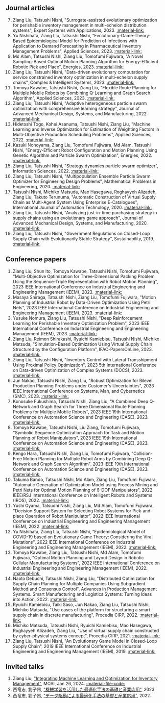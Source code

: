 ## Journal articles
<!-- 1. AAI
2. IJAT
3. IJRR
4. EJOR
5. TASE 
6. Deep Q-Networkとグラフ探索を組み合わせた
複数台移動ロボットの経路計画法-->
7. Ziang Liu, Tatsushi Nishi, "Surrogate-assisted evolutionary optimization for perishable inventory management in multi-echelon distribution systems", Expert Systems with Applications, 2023. [:material-link:](https://doi.org/10.1016/j.eswa.2023.122179)
8. Yu Nishihata, Ziang Liu, Tatsushi Nishi, "Evolutionary-Game-Theory-Based Epidemiological Model for Prediction of Infections with Application to Demand Forecasting in Pharmaceutical Inventory Management Problems", Applied Sciences, 2023. [:material-link:](https://doi.org/10.3390/app132011308)
9. Md Alam, Tatsushi Nishi, Ziang Liu, Tomofumi Fujiwara, "A Novel Sampling-Based Optimal Motion Planning Algorithm for Energy-Efficient Robotic Pick and Place", Energies, 2023. [:material-link:](https://doi.org/10.3390/en16196910)
10. Ziang Liu, Tatsushi Nishi, "Data-driven evolutionary computation for service constrained inventory optimization in multi-echelon supply chains", Complex & Intelligent Systems, 2023. [:material-link:](https://doi.org/10.1007/s40747-023-01179-0)
11. Tomoya Kawabe, Tatsushi Nishi, Ziang Liu, "Flexible Route Planning for Multiple Mobile Robots by Combining Q-Learning and Graph Search Algorithm", Applied Sciences, 2023. [:material-link:](https://doi.org/10.3390/app13031879)
12. Ziang Liu, Tatsushi Nishi, "Adaptive heterogeneous particle swarm optimization with comprehensive learning strategy", Journal of Advanced Mechanical Design, Systems, and Manufacturing, 2022. [:material-link:](https://doi.org/10.1299/jamdsm.2022jamdsm0035)
13. Hidetoshi Togo, Kohei Asanuma, Tatsushi Nishi, Ziang Liu, "Machine Learning and Inverse Optimization for Estimation of Weighting Factors in Multi-Objective Production Scheduling Problems", Applied Sciences, 2022. [:material-link:](https://doi.org/10.3390/app12199472)
14. Kazuki Nonoyama, Ziang Liu, Tomofumi Fujiwara, Md Alam, Tatsushi Nishi, "Energy-Efficient Robot Configuration and Motion Planning Using Genetic Algorithm and Particle Swarm Optimization", Energies, 2022. [:material-link:](https://doi.org/10.3390/en15062074)
15. Ziang Liu, Tatsushi Nishi, "Strategy dynamics particle swarm optimizer", Information Sciences, 2022. [:material-link:](https://doi.org/10.1016/j.ins.2021.10.028)
16. Ziang Liu, Tatsushi Nishi, "Multipopulation Ensemble Particle Swarm Optimizer for Engineering Design Problems", Mathematical Problems in Engineering, 2020. [:material-link:](https://doi.org/10.1155/2020/1450985)
17. Tatsushi Nishi, Michiko Matsuda, Mao Hasegawa, Roghayyeh Alizadeh, Ziang Liu, Takuto Terunuma, "Automatic Construction of Virtual Supply Chain as Multi-Agent System Using Enterprise E-Catalogues", International Journal of Automation Technology, 2020. [:material-link:](https://doi.org/10.20965/ijat.2020.p0713)
18. Ziang Liu, Tatsushi Nishi, "Analyzing just-in-time purchasing strategy in supply chains using an evolutionary game approach", Journal of Advanced Mechanical Design, Systems, and Manufacturing, 2020. [:material-link:](https://doi.org/10.1299/jamdsm.2020jamdsm0070)
19. Ziang Liu, Tatsushi Nishi, "Government Regulations on Closed-Loop Supply Chain with Evolutionarily Stable Strategy", Sustainability, 2019. [:material-link:](https://doi.org/10.3390/su11185030)

## Conference papers
<!-- CEC  CASE -->
1. Ziang Liu, Shun Ito, Tomoya Kawabe, Tatsushi Nishi, Tomofumi Fujiwara, "Multi-Objective Optimization for Three-Dimensional Packing Problem Using the Sequence-Triple Representation with Robot Motion Planning", 2023 IEEE International Conference on Industrial Engineering and Engineering Management (IEEM), 2023. [:material-link:](https://doi.org/10.1109/IEEM58616.2023.10406772)
2. Masaya Shiraga, Tatsushi Nishi, Ziang Liu, Tomofumi Fujiwara, "Motion Planning of Industrial Robot by Data-Driven Optimization Using Petri Nets", 2023 IEEE International Conference on Industrial Engineering and Engineering Management (IEEM), 2023. [:material-link:](https://doi.org/10.1109/IEEM58616.2023.10406354)
3. Yusuke Nomura, Ziang Liu, Tatsushi Nishi, "Deep Reinforcement Learning for Perishable Inventory Optimization Problem", 2023 IEEE International Conference on Industrial Engineering and Engineering Management (IEEM), 2023. [:material-link:](https://doi.org/10.1109/IEEM58616.2023.10406759)
4. Ziang Liu, Reimon Shirakashi, Ryuichi Kamiebisu, Tatsushi Nishi, Michiko Matsuda, "Simulation-Based Optimization Using Virtual Supply Chain Structured by the Configuration Platform", IFAC-PapersOnLine, 2023. [:material-link:](https://doi.org/https://doi.org/10.1016/j.ifacol.2023.10.1145)
5. Ziang Liu, Tatsushi Nishi, "Inventory Control with Lateral Transshipment Using Proximal Policy Optimization", 2023 5th International Conference on Data-driven Optimization of Complex Systems (DOCS), 2023. [:material-link:](https://doi.org/10.1109/DOCS60977.2023.10294547)
6. Jun Nakao, Tatsushi Nishi, Ziang Liu, "Robust Optimization for Bilevel Production Planning Problems under Customer's Uncertainties", 2023 IEEE International Conference on Systems, Man, and Cybernetics (SMC), 2023. [:material-link:](https://doi.org/10.1109/SMC53992.2023.10394540)
7. Konosuke Fukushima, Tatsushi Nishi, Ziang Liu, "A Combined Deep Q-Network and Graph Search for Three Dimensional Route Planning Problems for Multiple Mobile Robots", 2023 IEEE 19th International Conference on Automation Science and Engineering (CASE), 2023. [:material-link:](https://doi.org/10.1109/CASE56687.2023.10260638)
8. Tomoya Kawabe, Tatsushi Nishi, Liu Ziang, Tomofumi Fujiwara, "Symbolic Sequence Optimization Approach for Task and Motion Planning of Robot Manipulators", 2023 IEEE 19th International Conference on Automation Science and Engineering (CASE), 2023. [:material-link:](https://doi.org/10.1109/CASE56687.2023.10260452)
9. Kengo Hara, Tatsushi Nishi, Ziang Liu, Tomofumi Fujiwara, "Collision-Free Motion Planning for Multiple Robot Arms by Combining Deep Q-Network and Graph Search Algorithm", 2023 IEEE 19th International Conference on Automation Science and Engineering (CASE), 2023. [:material-link:](https://doi.org/10.1109/CASE56687.2023.10260329)
10. Takuma Bando, Tatsushi Nishi, Md Alam, Ziang Liu, Tomofumi Fujiwara, "Automatic Generation of Optimization Model using Process Mining and Petri Nets for Optimal Motion Planning of 6-DOF Manipulators", 2022 IEEE/RSJ International Conference on Intelligent Robots and Systems (IROS), 2022. [:material-link:](https://doi.org/10.1109/IROS47612.2022.9982201)
11. Yushi Oyama, Tatsudhi Nishi, Ziang Liu, Md Alam, Tomofumi Fujiwara, "Decision Support System for Selecting Robot Systems for Pick-and-place Operation of Robot Manipulator", 2022 IEEE International Conference on Industrial Engineering and Engineering Management (IEEM), 2022. [:material-link:](https://doi.org/10.1109/IEEM55944.2022.9989780)
12. Yu Nishihata, Ziang Liu, Tatsushi Nishi, "Epidemiological Model of COVID-19 based on Evolutionary Game Theory: Considering the Viral Mutations", 2022 IEEE International Conference on Industrial Engineering and Engineering Management (IEEM), 2022. [:material-link:](https://doi.org/10.1109/IEEM55944.2022.9989989)
13. Tomoya Kawabe, Ziang Liu, Tatsushi Nishi, Md Alam, Tomofumi Fujiwara, "Optimal Motion Planning and Layout Design in Robotic Cellular Manufacturing Systems", 2022 IEEE International Conference on Industrial Engineering and Engineering Management (IEEM), 2022. [:material-link:](https://doi.org/10.1109/IEEM55944.2022.9989566)
14. Naoto Debuchi, Tatsushi Nishi, Ziang Liu, "Distributed Optimization for Supply Chain Planning for Multiple Companies Using Subgradient Method and Consensus Control", Advances in Production Management Systems. Smart Manufacturing and Logistics Systems: Turning Ideas into Action, 2022. [:material-link:](https://doi.org/10.1007/978-3-031-16411-8_27)
15. Ryuichi Kamiebisu, Taiki Saso, Jun Nakao, Ziang Liu, Tatsushi Nishi, Michiko Matsuda, "Use cases of the platform for structuring a smart supply chain in discrete manufacturing", Procedia CIRP, 2022. [:material-link:](https://doi.org/10.1016/j.procir.2022.05.046)
16. Michiko Matsuda, Tatsushi Nishi, Ryuichi Kamiebisu, Mao Hasegawa, Roghayyeh Alizadeh, Ziang Liu, "Use of virtual supply chain constructed by cyber-physical systems concept", Procedia CIRP, 2021. [:material-link:](https://doi.org/10.1016/j.procir.2021.11.059)
17. Ziang Liu, Tatsushi Nishi, "An Evolutionary Game Model in Closed-Loop Supply Chain", 2019 IEEE International Conference on Industrial Engineering and Engineering Management (IEEM), 2019. [:material-link:](https://doi.org/10.1109/IEEM44572.2019.8978741)

## Invited talks
1. Ziang Liu, ["Integrating Machine Learning and Optimization for Inventory Management"](https://vagabond-journey-286.notion.site/MOAI-Forum-bad15e6d16984697a4c1871b03af0008), MOAI, Jan 26, 2024. [:material-file-code:](https://github.com/zi-ang-liu/ML-and-Opt-for-Inventory) 
2. 西竜志, 劉子昂, ["機械学習を活用した最適化手法の基礎と産業応用"](https://www.j-techno.co.jp/seminar/seminar-56370/), 2023 
3. 西竜志, 劉子昂, ["データ駆動による最適化手法の基礎と産業応用"](https://www.j-techno.co.jp/seminar/seminar-49784/), 2022. 


